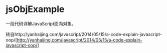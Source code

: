 # jsObjExample

一段代码详解JavaScript面向对象，

转自http://yanhaijing.com/javascript/2014/05/15/a-code-explain-javascript-oop/[http://yanhaijing.com/javascript/2014/05/15/a-code-explain-javascript-oop/]
